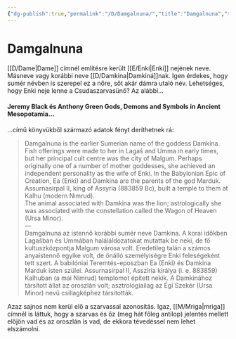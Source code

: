 ```yaml
---
{"dg-publish":true,"permalink":"/D/Damgalnuna/","title":"Damgalnuna","tags":["dg_uploaded","Englishtexttranslated"],"created":"2023-11-05T01:05","updated":"2023-11-05T01:05"}
---
```



# Damgalnuna

[[D/Dame\|Dame]] címnél említésre került [[E/Enki\|Enki]] nejének neve. Másneve vagy korábbi neve [[D/Damkina\|Damkiná]]nak. Igen érdekes, hogy sumér névben is szerepel ez a nőre, sőt akár dámra utaló név. Lehetséges, hogy Enki neje lenne a Csudaszarvasünő? Az alábbi...

#### Jeremy Black és Anthony Green Gods, Demons and Symbols in Ancient Mesopotamia...

...című könyvükből származó adatok fényt deríthetnek rá:  
> Damgalnuna is the earlier Sumerian name of the goddess Damkina. Fish offerings were made to her in Lagaš and Umma in early times, but her principal cult centre was the city of Malgum. Perhaps originally one of a number of mother goddesses, she achieved an independent personality as the wife of Enki. In the Babylonian Epic of Creation, Ea (Enki) and Damkina are the parents of the god Marduk. Assurnasirpal II, king of Assyria (883859 Bc), built a temple to them at Kalhu (modern Nimrud).  
> The animal associated with Damkina was the lion; astrologically she was associated with the constellation called the Wagon of Heaven (Ursa Minor).  
> —  
> Damgalnuna az istennő korábbi sumér neve Damkina. A korai időkben Lagašban és Ummában haláláldozatokat mutattak be neki, de fő kultuszközpontja Malgum városa volt. Eredetileg talán a számos anyaistennő egyike volt, de önálló személyiségre Enki feleségeként tett szert. A babilóniai Teremtés-eposzban Ea (Enki) és Damkina Marduk isten szülei. Assurnasirpal II, Asszíria királya (i. e. 883859) Kalhuban (a mai Nimrud) templomot épített nekik.
> A Damkinához társított állat az oroszlán volt; asztrológiailag az Égi Szekér (Ursa Minor) nevű csillagképhez társították.  

Azaz sajnos nem kerül elő a szarvassal azonosítás. Igaz, [[M/Mriga\|mriga]] címnél is láttuk, hogy a szarvas és őz (meg hát főleg antilop) jelentés mellett előjön vad és az oroszlán is vad, de ekkora tévedéssel nem lehet elszámolni.  